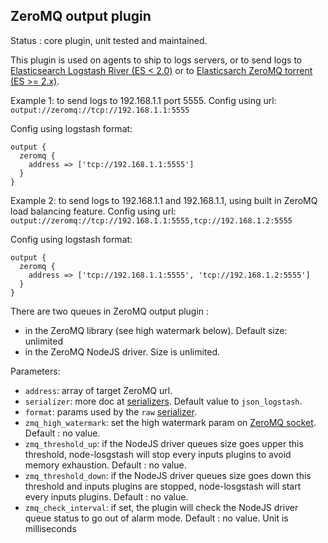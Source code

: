 ZeroMQ output plugin
---

Status : core plugin, unit tested and maintained.

This plugin is used on agents to ship to logs servers, or to send logs to [Elasticsearch Logstash River (ES < 2.0)](https://github.com/bpaquet/elasticsearch-river-zeromq) or to [Elasticsarch ZeroMQ torrent (ES >= 2.x)](https://github.com/bpaquet/elasticsearch-zeromq-torrent).

Example 1: to send logs to 192.168.1.1 port 5555.
Config using url: ``output://zeromq://tcp://192.168.1.1:5555``

Config using logstash format:
````
output {
  zeromq {
    address => ['tcp://192.168.1.1:5555']
  }
}
````

Example 2: to send logs to 192.168.1.1 and 192.168.1.1, using built in ZeroMQ load balancing feature.
Config using url: ``output://zeromq://tcp://192.168.1.1:5555,tcp://192.168.1.2:5555``

Config using logstash format:
````
output {
  zeromq {
    address => ['tcp://192.168.1.1:5555', 'tcp://192.168.1.2:5555']
  }
}
````

There are two queues in ZeroMQ output plugin :

* in the ZeroMQ library (see high watermark below). Default size: unlimited
* in the ZeroMQ NodeJS driver. Size is unlimited.

Parameters:

* ``address``: array of target ZeroMQ url.
* ``serializer``: more doc at [serializers](serializers.md). Default value to ``json_logstash``.
* ``format``: params used by the ``raw`` [serializer](serializers.md).
* ``zmq_high_watermark``: set the high watermark param on [ZeroMQ socket](http://api.zeromq.org/2-1:zmq-setsockopt). Default : no value.
* ``zmq_threshold_up``: if the NodeJS driver queues size goes upper this threshold, node-losgstash will stop every inputs plugins to avoid memory exhaustion. Default : no value.
* ``zmq_threshold_down``: if the NodeJS driver queues size goes down this threshold and inputs plugins are stopped, node-losgstash will start every inputs plugins. Default : no value.
* ``zmq_check_interval``: if set, the plugin will check the NodeJS driver queue status to go out of alarm mode. Default : no value. Unit is milliseconds
